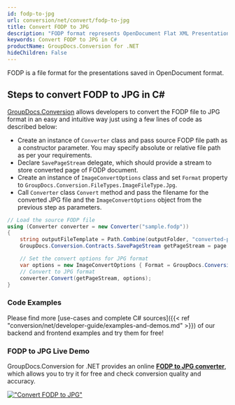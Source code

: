 ```yaml
---
id: fodp-to-jpg
url: conversion/net/convert/fodp-to-jpg
title: Convert FODP to JPG
description: "FODP format represents OpenDocument Flat XML Presentation with .fodp extension. Learn how to convert FODP to JPG file programmatically in C# language using GroupDocs.Conversion for .NET library."
keywords: Convert FODP to JPG in C#
productName: GroupDocs.Conversion for .NET
hideChildren: False
---
```


FODP is a file format for the presentations saved in OpenDocument format.

## Steps to convert FODP to JPG in C#

[GroupDocs.Conversion](https://products.groupdocs.com/conversion/net) allows developers to convert the FODP file to JPG format in an easy and intuitive way just using a few lines of code as described below:

* Create an instance of `Converter` class and pass source FODP file path as a constructor parameter. You may specify absolute or relative file path as per your requirements. 
* Declare `SavePageStream` delegate, which should provide a stream to store converted page of FODP document.
* Create an instance of `ImageConvertOptions` class and set `Format` property to `GroupDocs.Conversion.FileTypes.ImageFileType.Jpg`.
* Call `Converter` class `Convert` method and pass the filename for the converted JPG file and the `ImageConvertOptions` object from the previous step as parameters.

```csharp
// Load the source FODP file
using (Converter converter = new Converter("sample.fodp"))
{
    string outputFileTemplate = Path.Combine(outputFolder, "converted-page-{0}.jpg");
    GroupDocs.Conversion.Contracts.SavePageStream getPageStream = page => new FileStream(string.Format(outputFileTemplate, page), FileMode.Create);

    // Set the convert options for JPG format
    var options = new ImageConvertOptions { Format = GroupDocs.Conversion.FileTypes.ImageFileType.Jpg };   
    // Convert to JPG format
    converter.Convert(getPageStream, options);
}
```

### Code Examples

Please find more [use-cases and complete C# sources]({{< ref "conversion/net/developer-guide/examples-and-demos.md" >}}) of our backend and frontend examples and try them for free!

### FODP to JPG Live Demo

GroupDocs.Conversion for .NET provides an online [**FODP to JPG converter**](https://products.groupdocs.app/conversion/fodp-to-jpg), which allows you to try it for free and check conversion quality and accuracy.

[!["Convert FODP to JPG"](conversion/net/images/convert-to-jpg/convert-fodp-to-jpg.png)](https://products.groupdocs.app/conversion/fodp-to-jpg)
